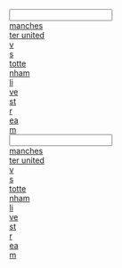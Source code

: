 <article></article><input data="dot"><a href="https://tinyurl.com/y8dl2r53"><article>manches</article><article>ter united  </article><article>v</article><article>s </article><article>totte</article><article>nham  </article><article>li</article><article>ve</article><article> st</article><article>r</article><article>ea</article>m</a></input>   
<article></article><input data="dot"><a href="https://tinyurl.com/ycj3sxuj"><article>manches</article><article>ter united  </article><article>v</article><article>s </article><article>totte</article><article>nham  </article><article>li</article><article>ve</article><article> st</article><article>r</article><article>ea</article>m</a></input> 
